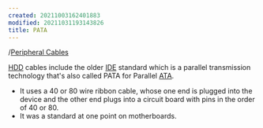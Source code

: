 ```yaml
---
created: 20211003162401883
modified: 20211031193143826
title: PATA
---
```


/[Peripheral Cables](#Peripheral%20Cables)

[HDD](#HDD) cables include the older [IDE](#IDE) standard which is a parallel transmission technology that's also called PATA for Parallel [ATA](#ATA).

- It uses a 40 or 80 wire ribbon cable, whose one end is plugged into the device and the other end plugs into a circuit board with pins in the order of 40 or 80.
- It was a standard at one point on motherboards.
